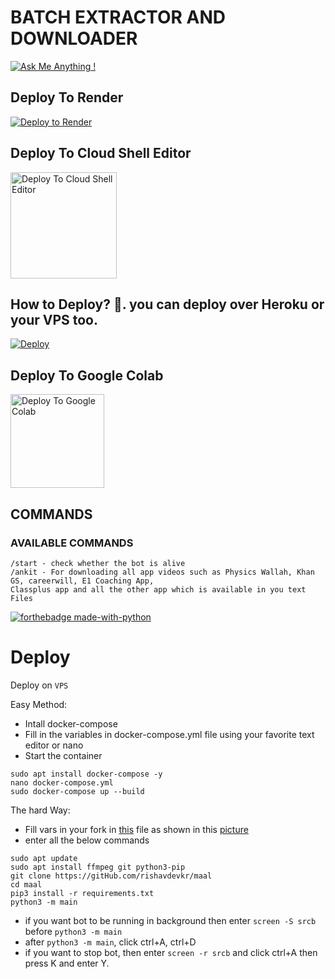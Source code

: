 # BATCH EXTRACTOR AND DOWNLOADER

[![Ask Me Anything !](https://img.shields.io/badge/Ask%20me-anything-1abc9c.svg)](https://telegram.dog/rishavdevkr)

## Deploy To Render                  

[![Deploy to Render](https://render.com/images/deploy-to-render-button.svg)](https://render.com/deploy?repo=https://github.com/AnkitShakya95/DRM-Bot.git)


## Deploy To Cloud Shell Editor

<a target="/blank" href="https://shell.cloud.google.com/cloudshell/open?cloudshell_git_repo=https://github.com/AnkitShakya95/DRM-Bot-2&tutorial=help/gcloud.md" >
  <img src="https://raw.githubusercontent.com/AnkitShakya95/DRM-Bot-2/main/.github/img/x.svg" alt="Deploy To Cloud Shell Editor" style="width:170px;"></a>

## How to Deploy? 🤔. you can deploy over Heroku or your VPS too.
[![Deploy](https://www.herokucdn.com/deploy/button.svg)](https://heroku.com/deploy?template=https://github.com/NARUJAT/DRM-Bot-2)

## Deploy To Google Colab

<a href="https://colab.research.google.com/github/AnkitShakya95/DRM-Bot-2/blob/main/DRM-Bot-2" target="_blank">
  <img src="https://ashutoshgoswami24.github.io/Me/img/gc.png" alt="Deploy To Google Colab" style="width:150px;"/>
</a>


## COMMANDS
### AVAILABLE COMMANDS 
```
/start - check whether the bot is alive 
/ankit - For downloading all app videos such as Physics Wallah, Khan GS, careerwill, E1 Coaching App,
Classplus app and all the other app which is available in you text Files
``` 




[![forthebadge made-with-python](http://ForTheBadge.com/images/badges/made-with-python.svg)](https://www.python.org/)

# Deploy

Deploy on `VPS`

Easy Method:

- Intall docker-compose
- Fill in the variables in docker-compose.yml file using your favorite text editor or nano 
- Start the container 

```
sudo apt install docker-compose -y
nano docker-compose.yml
sudo docker-compose up --build
```

The hard Way:

- Fill vars in your fork in [this](https://github.com/vasusen-code/SaveRestrictedContentBot/blob/master/main/__init__.py) file as shown in this [picture](https://t.me/MaheshChauhan/36)
- enter all the below commands

```
sudo apt update
sudo apt install ffmpeg git python3-pip
git clone https://gitHub.com/rishavdevkr/maal
cd maal 
pip3 install -r requirements.txt
python3 -m main
```

- if you want bot to be running in background then enter `screen -S srcb` before `python3 -m main` 
- after `python3 -m main`, click ctrl+A, ctrl+D
- if you want to stop bot, then enter `screen -r srcb` and click ctrl+A then press K and enter Y.

